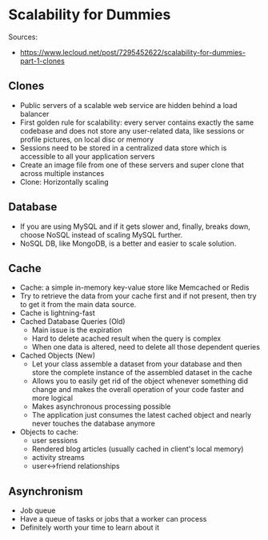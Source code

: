 # Scalability for Dummies
Sources:
- https://www.lecloud.net/post/7295452622/scalability-for-dummies-part-1-clones

## Clones
- Public servers of a scalable web service are hidden behind a load balancer
- First golden rule for scalability: every server contains exactly the same codebase and does not store any user-related data, like sessions or profile pictures, on local disc or memory
- Sessions need to be stored in a centralized data store which is accessible to all your application servers
- Create an image file from one of these servers and super clone that across multiple instances
- Clone: Horizontally scaling

## Database
- If you are using MySQL and if it gets slower and, finally, breaks down, choose NoSQL instead of scaling MySQL further.
- NoSQL DB, like MongoDB, is a better and easier to scale solution.

## Cache
- Cache: a simple in-memory key-value store like Memcached or Redis
- Try to retrieve the data from your cache first and if not present, then try to get it from the main data source.
- Cache is lightning-fast
- Cached Database Queries (Old)
    - Main issue is the expiration
    - Hard to delete acached result when the query is complex
    - When one data is altered, need to delete all those dependent queries
- Cached Objects (New)
    - Let your class assemble a dataset from your database and then store the complete instance of the assembled dataset in the cache
    - Allows you to easily get rid of the object whenever something did change and makes the overall operation of your code faster and more logical
    - Makes asynchronous processing possible
    - The application just consumes the latest cached object and nearly never touches the database anymore
- Objects to cache:
    - user sessions
    - Rendered blog articles (usually cached in client's local memory)
    - activity streams
    - user<->friend relationships

## Asynchronism
- Job queue
- Have a queue of tasks or jobs that a worker can process
- Definitely worth your time to learn about it